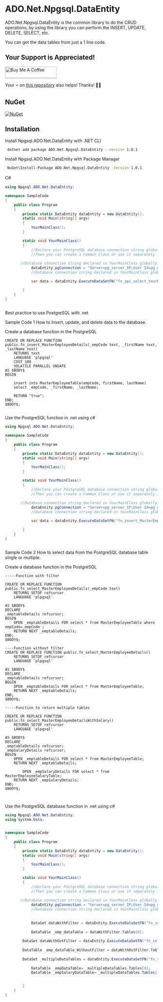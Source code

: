 

# ADO.Net.Npgsql.DataEntity

ADO.Net.Npgsql.DataEntity is the common library to do the CRUD operations, by using the library you can perform the INSERT, UPDATE, DELETE, SELECT, etc.

You can get the data tables from just a 1 line code.

## Your Support is Appreciated!
<a href="https://www.buymeacoffee.com/damanbedi2k" target="_blank"><img src="https://www.buymeacoffee.com/assets/img/custom_images/orange_img.png" alt="Buy Me A Coffee" style="height: 37px !important;width: 170px !important;box-shadow: 0px 3px 2px 0px rgba(190, 190, 190, 0.5) !important;-webkit-box-shadow: 0px 3px 2px 0px rgba(190, 190, 190, 0.5) !important;" ></a>

<p dir="auto">Your ⭐ on <a href="https://github.com/ripdamansingh/NpgsqlADONetDataEntity">this repository</a> also helps! Thanks! 🖖🙂</p>



## NuGet
[![NuGet](https://img.shields.io/nuget/v/ADO.Net.Npgsql.DataEntity.svg)](https://www.nuget.org/packages/ADO.Net.Npgsql.DataEntity)



## Installation

Install Npgsql.ADO.Net.DataEntity with .NET CLI

```bash
 dotnet add package ADO.Net.Npgsql.DataEntity --version 1.0.1
```

Install Npgsql.ADO.Net.DataEntity with Package Manager

```bash
 NuGet\Install-Package ADO.Net.Npgsql.DataEntity -Version 1.0.1
 ```



C# 　

```C#
using Npgsql.ADO.Net.DataEntity;

namespace SampleCode
{
    public class Program
    {
        private static DataEntity dataEntity = new DataEntity();
        static void Main(string[] args)
        {
            YourMainClass();
        }

        static void YourMainClass()
        {
            //Declare your PostgreSQL database connection string globally.
            //Then you can create a Common Class or use it separately in the classes.
       
	   //Database connection string declared in YourMainClass globally.___START
            dataEntity.pgConnection = "Server=pg_server_IP;User Id=pg_user_iid;Pwd=pg_passwrd;Database=pg_password";
            //Database connection string declared in YourMainClass globally.___END

            var data = dataEntity.ExecuteDataSetFN("fn_api_select_YourPostgreSQl_Database_function", "pram1", "pram2");

        }
    }
}
 
```

Best practice to use PostgreSQL with .net

Sample Code 1
How to Insert, update, and delete data to the database.

Create a database function in the PostgreSQL

```PostgreSQL
CREATE OR REPLACE FUNCTION public.fn_insert_MasterEmployeeDetails(_empCode text, _firstName text,  _lastName text)
    RETURNS text
    LANGUAGE 'plpgsql'
    COST 100
    VOLATILE PARALLEL UNSAFE
AS $BODY$
BEGIN

	insert into MasterEmployeeTable(empCode, firstName, lastName)
	select _empCode, _firstName, _lastName;
			
	RETURN "true";		
END;
$BODY$;
 
```

Use the PostgreSQL function in .net using c#

```C#
using Npgsql.ADO.Net.DataEntity;

namespace SampleCode
{
    public class Program
    {
        private static DataEntity dataEntity = new DataEntity();
        static void Main(string[] args)
        {
            YourMainClass();
        }

        static void YourMainClass()
        {
            //Declare your PostgreSQL database connection string globally.
            //Then you can create a Common Class or use it separately in the classes.
       
	   //Database connection string declared in YourMainClass globally.___START
            dataEntity.pgConnection = "Server=pg_server_IP;User Id=pg_user_iid;Pwd=pg_passwrd;Database=pg_password";
            //Database connection string declared in YourMainClass globally.___END

            var data = dataEntity.ExecuteDataSetFN("fn_insert_MasterEmployeeDetails", "Value_of__empCode", "Value_of__firstName", "Value_of_lastName");

        }
    }
}
 
```


Sample Code 2
How to select data from the PostgreSQL database table single or multiple.

Create a database function in the PostgreSQL

```PostgreSQL
-----Function with filter

CREATE OR REPLACE FUNCTION public.fn_select_MasterEmployeeDetails(_empCode text)
    RETURNS SETOF refcursor 
    LANGUAGE 'plpgsql'

AS $BODY$
DECLARE
_emptableDetails refcursor;  
BEGIN
	OPEN _emptableDetails FOR select * from MasterEmployeeTable where empCode=_empCode ;
	RETURN NEXT _emptableDetails;
END;
$BODY$;

----Function without filter
CREATE OR REPLACE FUNCTION public.fn_select_MasterEmployeeDetails()
    RETURNS SETOF refcursor 
    LANGUAGE 'plpgsql'

AS $BODY$
DECLARE
_emptableDetails refcursor;  
BEGIN
	OPEN _emptableDetails FOR select * from MasterEmployeeTable;
	RETURN NEXT _emptableDetails;
END;
$BODY$;

-----Function to return multiple tables

CREATE OR REPLACE FUNCTION public.fn_select_MasterEmployeeDetailsWithSalary()
    RETURNS SETOF refcursor 
    LANGUAGE 'plpgsql'

AS $BODY$
DECLARE
_emptableDetails refcursor;  
_empSalaryDetails refcursor;  
BEGIN
	OPEN _emptableDetails FOR select * from MasterEmployeeTable;
	RETURN NEXT _emptableDetails;
	
		OPEN _empSalaryDetails FOR select * from MasterEmployeeSalaryTable;
	RETURN NEXT _empSalaryDetails;
END;
$BODY$;

 
```

Use the PostgreSQL database function in .net using c#
```C#
using Npgsql.ADO.Net.DataEntity;
using System.Data;


namespace SampleCode
{
    public class Program
    {
        private static DataEntity dataEntity = new DataEntity();
        static void Main(string[] args)
        {
            YourMainClass();
        }

        static void YourMainClass()
        {
            //Declare your PostgreSQL database connection string globally.
            //Then you can create a Common Class or use it separately in the classes.
       
	   //Database connection string declared in YourMainClass globally.___START
            dataEntity.pgConnection = "Server=pg_server_IP;User Id=pg_user_iid;Pwd=pg_passwrd;Database=pg_password";
            //Database connection string declared in YourMainClass globally.___END
			
			
            DataSet dataWithFilter = dataEntity.ExecuteDataSetFN("fn_select_MasterEmployeeDetails", "Value_of__empCode");
			
            DataTable _emp_dataTable = dataWithFilter.Tables[0];
			
	    DataSet dataWithOutFilter = dataEntity.ExecuteDataSetFN("fn_select_MasterEmployeeDetails");
			 
	    DataTable _emp_dataTable_WithoutFilter = dataWithOutFilter.Tables[0];
			 
  	    DataSet _multipleDataTables = dataEntity.ExecuteDataSetFN("fn_select_MasterEmployeeDetailsWithSalary");
			 
            DataTable _empDataTable= _multipleDataTables.Tables[0];
            DataTable _empSalaryDataTable= _multipleDataTables.Tables[1];
			 

        }
    }
}

 
```

